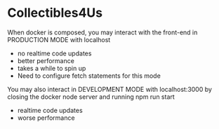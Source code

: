 ﻿# Collectibles4Us



When docker is composed, you may interact with the front-end in PRODUCTION MODE with localhost

- no realtime code updates
- better performance
- takes a while to spin up
- Need to configure fetch statements for this mode

You may also interact in DEVELOPMENT MODE with localhost:3000 
by closing the docker node server and running npm run start

- realtime code updates
- worse performance
